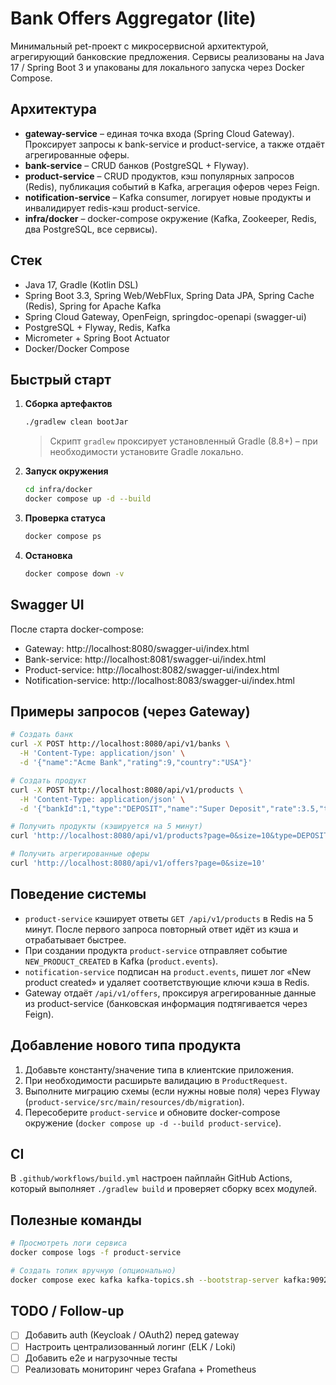 # Bank Offers Aggregator (lite)

Минимальный pet-проект с микросервисной архитектурой, агрегирующий банковские предложения. Сервисы реализованы на Java 17 / Spring Boot 3 и упакованы для локального запуска через Docker Compose.

## Архитектура

- **gateway-service** – единая точка входа (Spring Cloud Gateway). Проксирует запросы к bank-service и product-service, а также отдаёт агрегированные оферы.
- **bank-service** – CRUD банков (PostgreSQL + Flyway).
- **product-service** – CRUD продуктов, кэш популярных запросов (Redis), публикация событий в Kafka, агрегация оферов через Feign.
- **notification-service** – Kafka consumer, логирует новые продукты и инвалидирует redis-кэш product-service.
- **infra/docker** – docker-compose окружение (Kafka, Zookeeper, Redis, два PostgreSQL, все сервисы).

## Стек

- Java 17, Gradle (Kotlin DSL)
- Spring Boot 3.3, Spring Web/WebFlux, Spring Data JPA, Spring Cache (Redis), Spring for Apache Kafka
- Spring Cloud Gateway, OpenFeign, springdoc-openapi (swagger-ui)
- PostgreSQL + Flyway, Redis, Kafka
- Micrometer + Spring Boot Actuator
- Docker/Docker Compose

## Быстрый старт

1. **Сборка артефактов**

   ```bash
   ./gradlew clean bootJar
   ```

   > Скрипт `gradlew` проксирует установленный Gradle (8.8+) – при необходимости установите Gradle локально.

2. **Запуск окружения**

   ```bash
   cd infra/docker
   docker compose up -d --build
   ```

3. **Проверка статуса**

   ```bash
   docker compose ps
   ```

4. **Остановка**

   ```bash
   docker compose down -v
   ```

## Swagger UI

После старта docker-compose:

- Gateway: http://localhost:8080/swagger-ui/index.html
- Bank-service: http://localhost:8081/swagger-ui/index.html
- Product-service: http://localhost:8082/swagger-ui/index.html
- Notification-service: http://localhost:8083/swagger-ui/index.html

## Примеры запросов (через Gateway)

```bash
# Создать банк
curl -X POST http://localhost:8080/api/v1/banks \
  -H 'Content-Type: application/json' \
  -d '{"name":"Acme Bank","rating":9,"country":"USA"}'

# Создать продукт
curl -X POST http://localhost:8080/api/v1/products \
  -H 'Content-Type: application/json' \
  -d '{"bankId":1,"type":"DEPOSIT","name":"Super Deposit","rate":3.5,"termMonths":12,"currency":"USD"}'

# Получить продукты (кэшируется на 5 минут)
curl 'http://localhost:8080/api/v1/products?page=0&size=10&type=DEPOSIT'

# Получить агрегированные оферы
curl 'http://localhost:8080/api/v1/offers?page=0&size=10'
```

## Поведение системы

- `product-service` кэширует ответы `GET /api/v1/products` в Redis на 5 минут. После первого запроса повторный ответ идёт из кэша и отрабатывает быстрее.
- При создании продукта `product-service` отправляет событие `NEW_PRODUCT_CREATED` в Kafka (`product.events`).
- `notification-service` подписан на `product.events`, пишет лог «New product created» и удаляет соответствующие ключи кэша в Redis.
- Gateway отдаёт `/api/v1/offers`, проксируя агрегированные данные из product-service (банковская информация подтягивается через Feign).

## Добавление нового типа продукта

1. Добавьте константу/значение типа в клиентские приложения.
2. При необходимости расширьте валидацию в `ProductRequest`.
3. Выполните миграцию схемы (если нужны новые поля) через Flyway (`product-service/src/main/resources/db/migration`).
4. Пересоберите `product-service` и обновите docker-compose окружение (`docker compose up -d --build product-service`).

## CI

В `.github/workflows/build.yml` настроен пайплайн GitHub Actions, который выполняет `./gradlew build` и проверяет сборку всех модулей.

## Полезные команды

```bash
# Просмотреть логи сервиса
docker compose logs -f product-service

# Создать топик вручную (опционально)
docker compose exec kafka kafka-topics.sh --bootstrap-server kafka:9092 --create --if-not-exists --topic product.events --replication-factor 1 --partitions 1
```

## TODO / Follow-up

- [ ] Добавить auth (Keycloak / OAuth2) перед gateway
- [ ] Настроить централизованный логинг (ELK / Loki)
- [ ] Добавить e2e и нагрузочные тесты
- [ ] Реализовать мониторинг через Grafana + Prometheus
